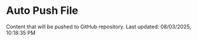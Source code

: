 # Auto Push File

Content that will be pushed to GitHub repository.
Last updated: 08/03/2025, 10:18:35 PM